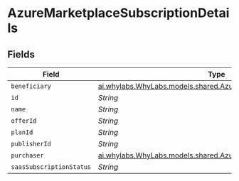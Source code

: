 # AzureMarketplaceSubscriptionDetails


## Fields

| Field                                                                                                                    | Type                                                                                                                     | Required                                                                                                                 | Description                                                                                                              |
| ------------------------------------------------------------------------------------------------------------------------ | ------------------------------------------------------------------------------------------------------------------------ | ------------------------------------------------------------------------------------------------------------------------ | ------------------------------------------------------------------------------------------------------------------------ |
| `beneficiary`                                                                                                            | [ai.whylabs.WhyLabs.models.shared.AzureMarketplaceContactPayload](../../models/shared/AzureMarketplaceContactPayload.md) | :heavy_minus_sign:                                                                                                       | N/A                                                                                                                      |
| `id`                                                                                                                     | *String*                                                                                                                 | :heavy_minus_sign:                                                                                                       | N/A                                                                                                                      |
| `name`                                                                                                                   | *String*                                                                                                                 | :heavy_minus_sign:                                                                                                       | N/A                                                                                                                      |
| `offerId`                                                                                                                | *String*                                                                                                                 | :heavy_minus_sign:                                                                                                       | N/A                                                                                                                      |
| `planId`                                                                                                                 | *String*                                                                                                                 | :heavy_minus_sign:                                                                                                       | N/A                                                                                                                      |
| `publisherId`                                                                                                            | *String*                                                                                                                 | :heavy_minus_sign:                                                                                                       | N/A                                                                                                                      |
| `purchaser`                                                                                                              | [ai.whylabs.WhyLabs.models.shared.AzureMarketplaceContactPayload](../../models/shared/AzureMarketplaceContactPayload.md) | :heavy_minus_sign:                                                                                                       | N/A                                                                                                                      |
| `saasSubscriptionStatus`                                                                                                 | *String*                                                                                                                 | :heavy_minus_sign:                                                                                                       | N/A                                                                                                                      |